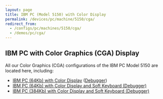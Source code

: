 ```yaml
---
layout: page
title: IBM PC (Model 5150) with Color Display
permalink: /devices/pc/machine/5150/cga/
redirect_from:
  - /configs/pc/machines/5150/cga/
  - /demos/pc/cga/
---
```


IBM PC with Color Graphics (CGA) Display
---

All our Color Graphics (CGA) configurations of the IBM PC Model 5150 are located here, including:

* [IBM PC (64Kb) with Color Display](/devices/pc/machine/5150/cga/64kb/donkey/) ([Debugger](/devices/pc/machine/5150/cga/64kb/donkey/debugger/))
* [IBM PC (64Kb) with Color Display and Soft Keyboard (Debugger)](/devices/pc/machine/5150/cga/64kb/softkbd/)
* [IBM PC (384Kb) with Color Display and Soft Keyboard (Debugger)](/devices/pc/machine/5150/cga/384kb/softkbd/)
